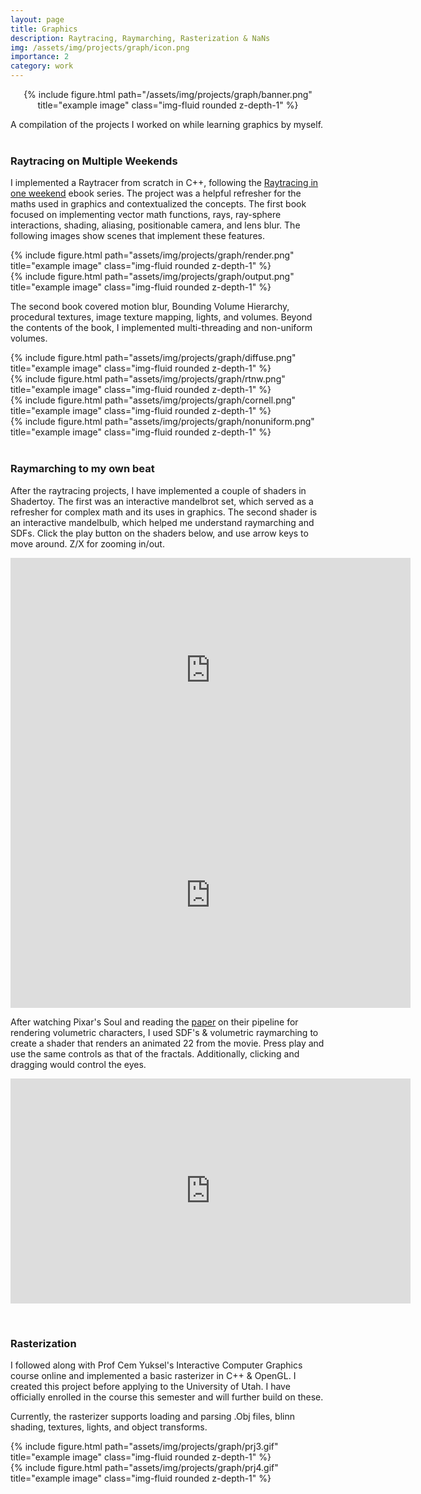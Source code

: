 ```yaml
---
layout: page
title: Graphics
description: Raytracing, Raymarching, Rasterization & NaNs
img: /assets/img/projects/graph/icon.png
importance: 2
category: work
---
```


<div class="row" style="text-align:center">
    <div class="col-sm mt-3 mt-md-0">
        {% include figure.html path="/assets/img/projects/graph/banner.png" title="example image" class="img-fluid rounded z-depth-1" %}
    </div>
</div>

A compilation of the projects I worked on while learning graphics by myself.<br><br>    
### Raytracing on Multiple Weekends

I implemented a Raytracer from scratch in C++, following the [Raytracing in one weekend](https://raytracing.github.io/) ebook series. The project was a helpful refresher for the maths used in graphics and contextualized the concepts. The first book focused on implementing vector math functions, rays, ray-sphere interactions, shading, aliasing, positionable camera, and lens blur. The following images show scenes that implement these features.

<div class="row">
    <div class="col-sm mt-3 mt-md-0">
        {% include figure.html path="assets/img/projects/graph/render.png" title="example image" class="img-fluid rounded z-depth-1" %}
    </div>
    <div class="col-sm mt-3 mt-md-0">
        {% include figure.html path="assets/img/projects/graph/output.png" title="example image" class="img-fluid rounded z-depth-1" %}
    </div>
</div>

The second book covered motion blur, Bounding Volume Hierarchy, procedural textures, image texture mapping, lights, and volumes. Beyond the contents of the book, I implemented multi-threading and non-uniform volumes.

<div class="row">
    <div class="col-sm mt-3 mt-md-0">
        {% include figure.html path="assets/img/projects/graph/diffuse.png" title="example image" class="img-fluid rounded z-depth-1" %}
    </div>
    <div class="col-sm mt-3 mt-md-0">
        {% include figure.html path="assets/img/projects/graph/rtnw.png" title="example image" class="img-fluid rounded z-depth-1" %}
    </div>
</div>

<div class="row">
    <div class="col-sm mt-3 mt-md-0">
        {% include figure.html path="assets/img/projects/graph/cornell.png" title="example image" class="img-fluid rounded z-depth-1" %}
    </div>
    <div class="col-sm mt-3 mt-md-0">
        {% include figure.html path="assets/img/projects/graph/nonuniform.png" title="example image" class="img-fluid rounded z-depth-1" %}
    </div>
</div>
<br>  

### Raymarching to my own beat

After the raytracing projects, I have implemented a couple of shaders in Shadertoy. The first was an interactive mandelbrot set, which served as a refresher for complex math and its uses in graphics. The second shader is an interactive mandelbulb, which helped me understand raymarching and SDFs. Click the play button on the shaders below, and use arrow keys to move around. Z/X for zooming in/out.

<p style="text-align:center">
<iframe width="640" height="360" frameborder="0" src="https://www.shadertoy.com/embed/Wljczw?gui=true&t=10&paused=true&muted=false" allowfullscreen ></iframe>

<iframe width="640" height="360" frameborder="0" src="https://www.shadertoy.com/embed/tt2cDm?gui=true&t=10&paused=true&muted=false" allowfullscreen ></iframe>
</p>

After watching Pixar's Soul and reading the [paper](https://graphics.pixar.com/library/SoulVolumetricChars/paper.pdf) on their pipeline for rendering volumetric characters, I used SDF's & volumetric raymarching to create a shader that renders an animated 22 from the movie. Press play and use the same controls as that of the fractals. Additionally, clicking and dragging would control the eyes.

<p style="text-align:center">
<iframe width="640" height="360" frameborder="0" src="https://www.shadertoy.com/embed/NsjGRt?gui=true&t=10&paused=true&muted=false" allowfullscreen></iframe>
</p>

<br>  

### Rasterization
 
I followed along with Prof Cem Yuksel's Interactive Computer Graphics course online and implemented a basic rasterizer in C++ & OpenGL. I created this project before applying to the University of Utah. I have officially enrolled in the course this semester and will further build on these.

Currently, the rasterizer supports loading and parsing .Obj files, blinn shading, textures, lights, and object transforms.

<div class="row">    
    <div class="col-sm mt-3 mt-md-0">
        {% include figure.html path="assets/img/projects/graph/prj3.gif" title="example image" class="img-fluid rounded z-depth-1" %}
    </div>
    <div class="col-sm mt-3 mt-md-0">
        {% include figure.html path="assets/img/projects/graph/prj4.gif" title="example image" class="img-fluid rounded z-depth-1" %}
    </div>

</div>
